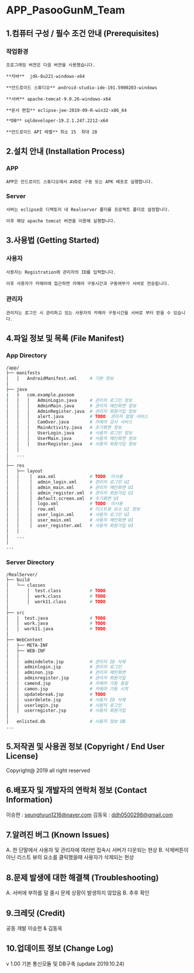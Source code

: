 # APP_PasooGunM_Team

## 1.컴퓨터 구성 / 필수 조건 안내 (Prerequisites)
  ### 작업환경
    프로그래밍 버젼은 다음 버젼을 사용했습니다.

    **자바**  jdk-8u221-windows-x64

    **안드로이드 스튜디오** android-studio-ide-191.5900203-windows

    **서버** apache-tomcat-9.0.26-windows-x64

    **문서 편집** eclipse-jee-2019-09-R-win32-x86_64

    **DB** sqldeveloper-19.2.1.247.2212-x64

    **안드로이드 API 레벨** 최소 15  최대 28




## 2.설치 안내 (Installation Process)
  ### APP
    APP은 안드로이드 스튜디오에서 AVD로 구동 또는 APK 배포로 실행합니다.
    
  ### Server
    서버는 eclipse로 디렉토리 내 Realserver 폴더를 프로젝트 폴더로 설정합니다.
    
    이후 해당 apache tomcat 버젼을 이용해 실행합니다.



## 3.사용법 (Getting Started)
  ### 사용자
    
    사용자는 Registration에 관리자의 ID를 입력합니다.
    
    이후 사용자가 카메라에 접근하면 카메라 구동시간과 구동여부가 서버로 전송됩니다.
    
  ### 관리자
    
    관리자는 로그인 시 관리하고 있는 사용자의 카메라 구동시간을 서버로 부터 받을 수 있습니다.
    

## 4.파일 정보 및 목록 (File Manifest)
  ### App Directory
```bash
/app/
├── manifests
│   │   AndroidManifest.xml     # 기본 정보
│   
├── java
|   ├   com.example.pasoom
│   │   │   AdminLogin.java     # 관리자 로그인 정보
│   │   │   AdminMain.java      # 관리자 메인화면 정보
│   │   │   AdminRegister.java  # 관리자 회원가입 정보
│   │   │   alert.java          # TODO  관리자 알람 서비스
│   │   │   CamOver.java        # 카메라 감시 서비스
│   │   │   MainActivity.java   # 초기화면 정보
│   │   │   UserLogin.java      # 사용자 로그인 정보
│   │   │   UserMain.java       # 사용자 메인화면 정보
│   │   │   UserRegister.java   # 사용자 회원가입 정보
│   │
│   ...
│
├── res
│   ├── layout
│   │    │  aaa.xml             # TODO  미사용
│   │    │  admin_login.xml     # 관리자 로그인 UI
│   │    │  admin_main.xml      # 관리자 메인화면 UI
│   │    │  admin_register.xml  # 관리자 회원가입 UI
│   │    │  default.screen.xml  # 초기화면 UI
│   │    │  logo.xml            # TODO  미사용
│   │    │  row.xml             # 리스트뷰 요소 UI 정보
│   │    │  user_login.xml      # 사용자 로그인 UI
│   │    │  user_main.xml       # 사용자 메인화면 UI
│   │    │  user_register.xml   # 사용자 회원가입 UI
│   │
│   ...
│
...
```
  ### Server Directory
```bash
/RealServer/
├── build
│   └── classes   
│       │  test.class           # TODO
│       │  work.class           # TODO
│       │  work11.class         # TODO
│   
├── src
│   │  test.java                # TODO
│   │  work.java                # TODO
│   │  work11.java              # TODO
│
├── WebContent
│   ├── META-INF
│   ├── WEB-INF
│   │
│   │  admindelete.jsp          # 관리자 ID 삭제
│   │  adminlogin.jsp           # 관리자 로그인
│   │  adminon.jsp              # 관리자 메인화면
│   │  adminregister.jsp        # 관리자 회원가입
│   │  camend.jsp               # 카메라 가동 종료
│   │  camon.jsp                # 카메라 가동 시작
│   │  updatebreak.jsp          # TODO 
│   │  userdelete.jsp           # 사용자 ID 삭제
│   │  userlogin.jsp            # 사용자 로그인
│   │  userregister.jsp         # 사용자 회원가입
│
│   enlisted.db                 # 사용자 정보 DB
...
```

## 5.저작권 및 사용권 정보 (Copyright / End User License)
  Copyright@ 2019 all right reserved

## 6.배포자 및 개발자의 연락처 정보 (Contact Information)
  이승현 : seunghyun1216@naver.com
  김동욱 : ddh0500298@gmail.com

## 7.알려진 버그 (Known Issues)
  A. 한 단말에서 사용자 및 관리자에 여러번 접속시 서버가 다운되는 현상
  B. 삭제버튼이 아닌 리스트 뷰의 요소를 클릭했을때 사용자가 삭제되는 현상

## 8.문제 발생에 대한 해결책 (Troubleshooting)
  A. 서버에 부하를 덜 줄시 문제 상황이 발생하지 않았음
  B. 추후 확인

## 9.크레딧 (Credit)
  공동 개발  이승현 & 김동욱

## 10.업데이트 정보 (Change Log)

v 1.00 기본 통신모듈 및 DB구축 (update 2019.10.24)
